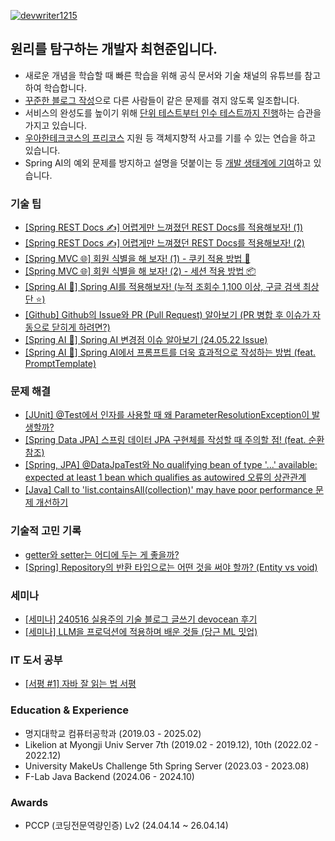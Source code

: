 [![devwriter1215](http://mazassumnida.wtf/api/v2/generate_badge?boj=devwriter1215)](https://solved.ac/devwriter1215)

## 원리를 탐구하는 개발자 최현준입니다.
- 새로운 개념을 학습할 때 빠른 학습을 위해 공식 문서와 기술 채널의 유튜브를 참고하여 학습합니다.
- [꾸준한 블로그 작성](https://devwriter.tistory.com)으로 다른 사람들이 같은 문제를 겪지 않도록 일조합니다.
- 서비스의 완성도를 높이기 위해 [단위 테스트부터 인수 테스트까지 진행](https://github.com/sosow0212/atwoz/pull/28)하는 습관을 가지고 있습니다.
- [우아한테크코스의 프리코스](https://devwriter.tistory.com/category/%F0%9F%9A%80%20%EC%9A%B0%EC%95%84%ED%95%9C%ED%85%8C%ED%81%AC%EC%BD%94%EC%8A%A4%206%EA%B8%B0%20%EC%A7%80%EC%9B%90%20%EA%B8%B0%EB%A1%9D) 지원 등 객체지향적 사고를 기를 수 있는 연습을 하고 있습니다.
- Spring AI의 예외 문제를 방지하고 설명을 덧붙이는 등 [개발 생태계에 기여](https://github.com/spring-projects/spring-ai/pull/745)하고 있습니다.

### 기술 팁
* [[Spring REST Docs ✍️] 어렵게만 느껴졌던 REST Docs를 적용해보자! (1)](https://devwriter.tistory.com/28)
* [[Spring REST Docs ✍️] 어렵게만 느껴졌던 REST Docs를 적용해보자! (2)](https://devwriter.tistory.com/32)
* [[Spring MVC 🌐] 회원 식별을 해 보자! (1) - 쿠키 적용 방법 🍪](https://devwriter.tistory.com/29)
* [[Spring MVC 🌐] 회원 식별을 해 보자! (2) - 세션 적용 방법 📦](https://devwriter.tistory.com/30)
* [[Spring AI 🤖] Spring AI를 적용해보자! (누적 조회수 1,100 이상, 구글 검색 최상단 ⭐️)](https://devwriter.tistory.com/39)
* [[Github] Github의 Issue와 PR (Pull Request) 알아보기 (PR 병합 후 이슈가 자동으로 닫히게 하려면?)](https://devwriter.tistory.com/42)
* [[Spring AI 🤖] Spring AI 변경점 이슈 알아보기 (24.05.22 Issue)](https://devwriter.tistory.com/44)
* [[Spring AI 🤖] Spring AI에서 프롬프트를 더욱 효과적으로 작성하는 방법 (feat. PromptTemplate)](https://devwriter.tistory.com/47)
 
### 문제 해결
* [[JUnit] @Test에서 인자를 사용할 때 왜 ParameterResolutionException이 발생할까?](https://devwriter.tistory.com/10)
* [[Spring Data JPA] 스프링 데이터 JPA 구현체를 작성할 때 주의할 점! (feat. 순환 참조)](https://devwriter.tistory.com/24)
* [[Spring, JPA] @DataJpaTest와 No qualifying bean of type '...' available: expected at least 1 bean which qualifies as autowired 오류의 상관관계](https://devwriter.tistory.com/36)
* [[Java] Call to 'list.containsAll(collection)' may have poor performance 문제 개선하기](https://devwriter.tistory.com/40)

### 기술적 고민 기록
* [getter와 setter는 어디에 두는 게 좋을까?](https://devwriter.tistory.com/17)
* [[Spring] Repository의 반환 타입으로는 어떤 것을 써야 할까? (Entity vs void)](https://devwriter.tistory.com/27)

### 세미나
* [[세미나] 240516 실용주의 기술 블로그 글쓰기 devocean 후기](https://devwriter.tistory.com/43)
* [[세미나] LLM을 프로덕션에 적용하며 배운 것들 (당근 ML 밋업)](https://devwriter.tistory.com/46)

### IT 도서 공부
* [[서평 #1] 자바 잘 읽는 법 서평](https://devwriter.tistory.com/41)

### Education & Experience
* 명지대학교 컴퓨터공학과 (2019.03 - 2025.02)
* Likelion at Myongji Univ Server 7th (2019.02 - 2019.12), 10th (2022.02 - 2022.12)
* University MakeUs Challenge 5th Spring Server (2023.03 - 2023.08)
* F-Lab Java Backend (2024.06 - 2024.10)

### Awards
* PCCP (코딩전문역량인증) Lv2 (24.04.14 ~ 26.04.14)
